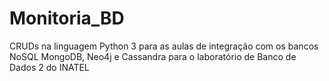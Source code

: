 # Monitoria_BD

CRUDs na linguagem Python 3 para as aulas de integração com os bancos NoSQL MongoDB, Neo4j e Cassandra para o laboratório de Banco de Dados 2 do INATEL
